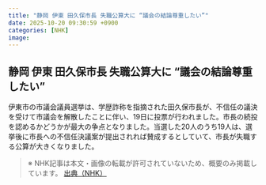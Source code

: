 ```yaml
---
title: "静岡 伊東 田久保市長 失職公算大に “議会の結論尊重したい”"
date: 2025-10-20 09:30:59 +0900
categories: [NHK]
image: 
---
```

## 静岡 伊東 田久保市長 失職公算大に “議会の結論尊重したい”

伊東市の市議会議員選挙は、学歴詐称を指摘された田久保市長が、不信任の議決を受けて市議会を解散したことに伴い、19日に投票が行われました。市長の続投を認めるかどうかが最大の争点となりました。当選した20人のうち19人は、選挙後に市長への不信任決議案が提出されれば賛成するとしていて、市長が失職する公算が大きくなりました。

> ※ NHK記事は本文・画像の転載が許可されていないため、概要のみ掲載しています。
[出典（NHK）](http://www3.nhk.or.jp/news/html/20251020/k10014953561000.html)
